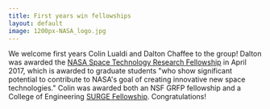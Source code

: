 ```yaml
---
title: First years win fellowships
layout: default
image: 1200px-NASA_logo.jpg
---
```


We welcome first years Colin Lualdi and Dalton Chaffee to the group! Dalton was awarded the [NASA Space Technology Research Fellowship](https://www.nasa.gov/strg/nstrf) in April 2017, which is awarded to graduate students "who show significant potential to contribute to NASA's goal of creating innovative new space technologies." Colin was awarded both an NSF GRFP fellowship and a College of Engineering [SURGE Fellowship](https://engineering.illinois.edu/academics/graduate/diversity-programs/surge.html). Congratulations!
